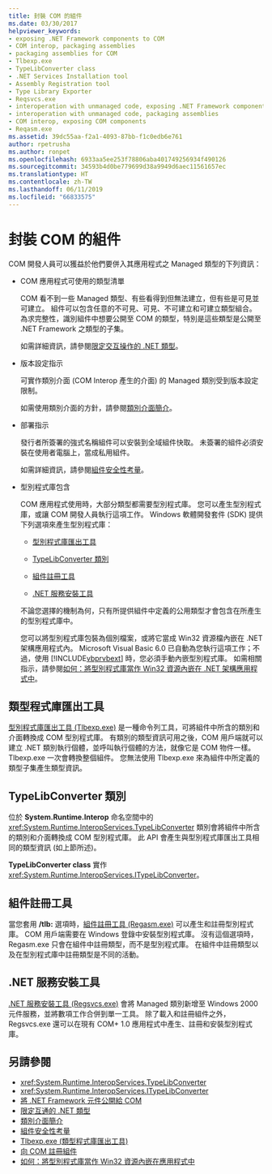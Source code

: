 ```yaml
---
title: 封裝 COM 的組件
ms.date: 03/30/2017
helpviewer_keywords:
- exposing .NET Framework components to COM
- COM interop, packaging assemblies
- packaging assemblies for COM
- Tlbexp.exe
- TypeLibConverter class
- .NET Services Installation tool
- Assembly Registration tool
- Type Library Exporter
- Reqsvcs.exe
- interoperation with unmanaged code, exposing .NET Framework components
- interoperation with unmanaged code, packaging assemblies
- COM interop, exposing COM components
- Reqasm.exe
ms.assetid: 39dc55aa-f2a1-4093-87bb-f1c0edb6e761
author: rpetrusha
ms.author: ronpet
ms.openlocfilehash: 6933aa5ee253f78806aba401749256934f490126
ms.sourcegitcommit: 34593b4d0be779699d38a9949d6aec11561657ec
ms.translationtype: HT
ms.contentlocale: zh-TW
ms.lasthandoff: 06/11/2019
ms.locfileid: "66833575"
---
```

# <a name="packaging-an-assembly-for-com"></a>封裝 COM 的組件

COM 開發人員可以獲益於他們要併入其應用程式之 Managed 類型的下列資訊：

- COM 應用程式可使用的類型清單

  COM 看不到一些 Managed 類型、有些看得到但無法建立，但有些是可見並可建立。 組件可以包含任意的不可見、可見、不可建立和可建立類型組合。 為求完整性，識別組件中想要公開至 COM 的類型，特別是這些類型是公開至 .NET Framework 之類型的子集。

  如需詳細資訊，請參閱[限定交互操作的 .NET 類型](qualifying-net-types-for-interoperation.md)。

- 版本設定指示

  可實作類別介面 (COM Interop 產生的介面) 的 Managed 類別受到版本設定限制。

  如需使用類別介面的方針，請參閱[類別介面簡介](com-callable-wrapper.md#introducing-the-class-interface)。

- 部署指示

  發行者所簽署的強式名稱組件可以安裝到全域組件快取。 未簽署的組件必須安裝在使用者電腦上，當成私用組件。

  如需詳細資訊，請參閱[組件安全性考量](../app-domains/assembly-security-considerations.md)。

- 型別程式庫包含

  COM 應用程式使用時，大部分類型都需要型別程式庫。 您可以產生型別程式庫，或讓 COM 開發人員執行這項工作。 Windows 軟體開發套件 (SDK) 提供下列選項來產生型別程式庫：

  - [型別程式庫匯出工具](#cpconpackagingassemblyforcomanchor1)

  - [TypeLibConverter 類別](#cpconpackagingassemblyforcomanchor2)

  - [組件註冊工具](#cpconpackagingassemblyforcomanchor3)

  - [.NET 服務安裝工具](#cpconpackagingassemblyforcomanchor4)

  不論您選擇的機制為何，只有所提供組件中定義的公用類型才會包含在所產生的型別程式庫中。

  您可以將型別程式庫包裝為個別檔案，或將它當成 Win32 資源檔內嵌在 .NET 架構應用程式內。 Microsoft Visual Basic 6.0 已自動為您執行這項工作；不過，使用 [!INCLUDE[vbprvbext](../../../includes/vbprvbext-md.md)] 時，您必須手動內嵌型別程式庫。 如需相關指示，請參閱[如何：將型別程式庫當作 Win32 資源內嵌在 .NET 架構應用程式中](https://docs.microsoft.com/previous-versions/dotnet/netframework-4.0/ww9a897z(v=vs.100))。

<a name="cpconpackagingassemblyforcomanchor1"></a>

## <a name="type-library-exporter"></a>類型程式庫匯出工具

[型別程式庫匯出工具 (Tlbexp.exe)](../tools/tlbexp-exe-type-library-exporter.md) 是一種命令列工具，可將組件中所含的類別和介面轉換成 COM 型別程式庫。 有類別的類型資訊可用之後，COM 用戶端就可以建立 .NET 類別執行個體，並呼叫執行個體的方法，就像它是 COM 物件一樣。 Tlbexp.exe 一次會轉換整個組件。 您無法使用 Tlbexp.exe 來為組件中所定義的類型子集產生類型資訊。

<a name="cpconpackagingassemblyforcomanchor2"></a>

## <a name="typelibconverter-class"></a>TypeLibConverter 類別

位於 **System.Runtime.Interop** 命名空間中的 <xref:System.Runtime.InteropServices.TypeLibConverter> 類別會將組件中所含的類別和介面轉換成 COM 型別程式庫。 此 API 會產生與型別程式庫匯出工具相同的類型資訊 (如上節所述)。

**TypeLibConverter class** 實作 <xref:System.Runtime.InteropServices.ITypeLibConverter>。

<a name="cpconpackagingassemblyforcomanchor3"></a>

## <a name="assembly-registration-tool"></a>組件註冊工具

當您套用 **/tlb:** 選項時，[組件註冊工具 (Regasm.exe)](../tools/regasm-exe-assembly-registration-tool.md) 可以產生和註冊型別程式庫。 COM 用戶端需要在 Windows 登錄中安裝型別程式庫。 沒有這個選項時，Regasm.exe 只會在組件中註冊類型，而不是型別程式庫。 在組件中註冊類型以及在型別程式庫中註冊類型是不同的活動。

<a name="cpconpackagingassemblyforcomanchor4"></a>

## <a name="net-services-installation-tool"></a>.NET 服務安裝工具

[.NET 服務安裝工具 (Regsvcs.exe)](../tools/regsvcs-exe-net-services-installation-tool.md) 會將 Managed 類別新增至 Windows 2000 元件服務，並將數項工作合併到單一工具。 除了載入和註冊組件之外，Regsvcs.exe 還可以在現有 COM+ 1.0 應用程式中產生、註冊和安裝型別程式庫。

## <a name="see-also"></a>另請參閱

- <xref:System.Runtime.InteropServices.TypeLibConverter>
- <xref:System.Runtime.InteropServices.ITypeLibConverter>
- [將 .NET Framework 元件公開給 COM](exposing-dotnet-components-to-com.md)
- [限定互通的 .NET 類型](qualifying-net-types-for-interoperation.md)
- [類別介面簡介](com-callable-wrapper.md#introducing-the-class-interface)
- [組件安全性考量](../app-domains/assembly-security-considerations.md)
- [Tlbexp.exe (類型程式庫匯出工具)](../tools/tlbexp-exe-type-library-exporter.md)
- [向 COM 註冊組件](registering-assemblies-with-com.md)
- [如何：將型別程式庫當作 Win32 資源內嵌在應用程式中](https://docs.microsoft.com/previous-versions/dotnet/netframework-4.0/ww9a897z(v=vs.100))
